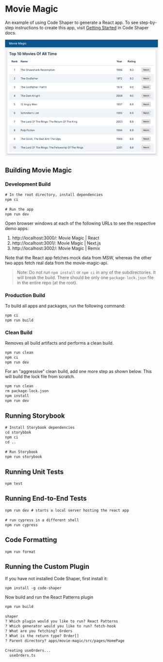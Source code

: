 # Movie Magic

An example of using Code Shaper to generate a React app. To see step-by-step
instructions to create this app, visit
[Getting Started](https://www.code-shaper.dev/docs/getting-started/overview) in
Code Shaper docs.

![Home Page](assets/home-page.png)

## Building Movie Magic

### Development Build

```shell
# In the root directory, install dependencies
npm ci

# Run the app
npm run dev
```

Open browser windows at each of the following URLs to see the respective demo
apps:

1. http://localhost:3000/: Movie Magic | React
2. http://localhost:3001/: Movie Magic | Next.js
3. http://localhost:3002/: Movie Magic | Remix

Note that the React app fetches mock data from MSW, whereas the other two apps
fetch real data from the movie-magic-api.

> Note: Do not run `npm install` or `npm ci` in any of the subdirectories. It
> will break the build. There should be only one `package-lock.json` file in the
> entire repo (at the root).

### Production Build

To build all apps and packages, run the following command:

```shell
npm ci
npm run build
```

### Clean Build

Removes all build artifacts and performs a clean build.

```shell
npm run clean
npm ci
npm run dev
```

For an "aggressive" clean build, add one more step as shown below. This will
build the lock file from scratch.

```shell
npm run clean
rm package-lock.json
npm install
npm run dev
```

## Running Storybook

```shell
# Install Storybook dependencies
cd storybbok
npm ci
cd ..

# Run Storybook
npm run storybook
```

## Running Unit Tests

```shell
npm test
```

## Running End-to-End Tests

```shell
npm run dev # starts a local server hosting the react app

# run cypress in a different shell
npm run cypress
```

## Code Formatting

```shell
npm run format
```

## Running the Custom Plugin

If you have not installed Code Shaper, first install it:

```shell
npm install -g code-shaper
```

Now build and run the React Patterns plugin

```shell
npm run build

shaper
? Which plugin would you like to run? React Patterns
? Which generator would you like to run? fetch-hook
? What are you fetching? Orders
? What is the return type? Order[]
? Parent directory? apps/movie-magic/src/pages/HomePage

Creating useOrders...
  useOrders.ts
```
